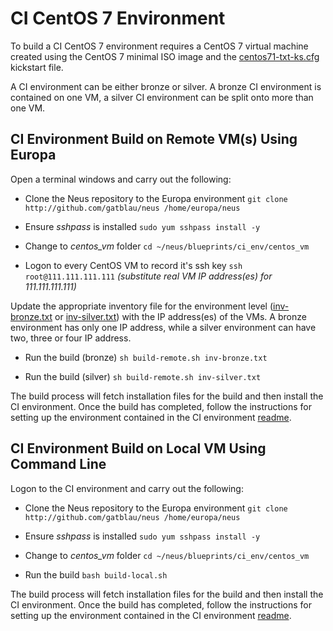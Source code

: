# CI CentOS 7 Environment

To build a CI CentOS 7 environment requires a CentOS 7 virtual machine created using the CentOS 7 minimal ISO image and the [centos71-txt-ks.cfg](centos71-txt-ks.cfg) kickstart file.

A CI environment can be either bronze or silver.  A bronze CI environment is contained on one VM, a silver CI environment can be split onto more than one VM.

## CI Environment Build on Remote VM(s) Using Europa

Open a terminal windows and carry out the following:

- Clone the Neus repository to the Europa environment `git clone http://github.com/gatblau/neus /home/europa/neus`

- Ensure *sshpass* is installed `sudo yum sshpass install -y`

- Change to *centos_vm* folder `cd ~/neus/blueprints/ci_env/centos_vm`

- Logon to every CentOS VM to record it's ssh key `ssh root@111.111.111.111` *(substitute real VM IP address(es) for 111.111.111.111)*

Update the appropriate inventory file for the environment level ([inv-bronze.txt](inv-bronze.txt) or [inv-silver.txt](inv-silver.txt)) with the IP address(es) of the VMs.  A bronze environment has only one IP address, while a silver environment can have two, three or four IP address.

- Run the build (bronze) `sh build-remote.sh inv-bronze.txt`

- Run the build (silver) `sh build-remote.sh inv-silver.txt`

The build process will fetch installation files for the build and then install the CI environment.  Once the build has completed, follow the instructions for setting up the environment contained in the CI environment [readme](../readme.md).

## CI Environment Build on Local VM Using Command Line

Logon to the CI environment and carry out the following:

- Clone the Neus repository to the Europa environment `git clone http://github.com/gatblau/neus /home/europa/neus`

- Ensure *sshpass* is installed `sudo yum sshpass install -y`

- Change to *centos_vm* folder `cd ~/neus/blueprints/ci_env/centos_vm`

- Run the build `bash build-local.sh`

The build process will fetch installation files for the build and then install the CI environment.  Once the build has completed, follow the instructions for setting up the environment contained in the CI environment [readme](../readme.md).
